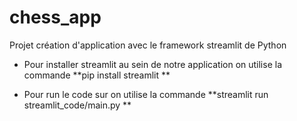 # chess_app
Projet création d'application avec le framework streamlit de Python

- Pour installer streamlit au sein de notre application on utilise la commande **pip install streamlit **

- Pour run le code sur on utilise la commande **streamlit run streamlit_code/main.py **
